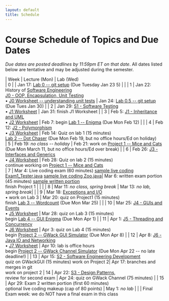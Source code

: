 ```yaml
---
layout: default
title: Schedule
---
```


# Course Schedule of Topics and Due Dates

*Due dates are posted deadlines by 11:59pm ET on that date*. All dates listed below are tentative and may be adjusted during the semester.



| Week | Lecture (Mon)                                                                                                            | Lab (Wed)     
| 0    |    | Jan 17: [Lab 0 -- git setup](lab/0) (Due Tuesday Jan 23 5) |                                                                                                               |
| 1    | Jan 22: History of <a href="https://dl.acm.org/doi/pdf/10.1145/1134285.1134288">Software Engineering</a><br>[J0 - OOP, Encapsulation, Unit Testing](j/0) <br>&bull; [J0 Worksheet -- understanding unit tests](worksheet/j0)          | Jan 24: [Lab 0.5 -- git setup](lab/001) (Due Tues Jan 30) |
| 2    | Jan 29: [S1 - Software Testing](j/software_testing)<br> &bull; [J1 Worksheet](worksheet/j1)  | Jan 31:  finish J1 Worksheet      |
| 3    | Feb 5: [J1 - Inheritance and UML](j/1) <br>&bull; [J2 Worksheet](worksheet/j2)            | Feb 7: begin [Lab 1 -- Enigma](lab/1) (Due Mon Feb 12)                                                                                 |                                                                        |
| 4    | Feb 12: [J2 - Polymorphism](j/2) <br>&bull; [J3 Worksheet](worksheet/j3)   | Feb 14: Quiz on lab 1 (15 minutes)<br>[Lab 2 -- Dot Chaser](lab/2) (Due Mon Feb 19, but no office hours/Ed on holiday)   
| 5    | Feb 19: <i>no class -- holiday</i>  | Feb 21: work on [Project 1 -- Mice and Cats](project/1) (Due Mon March  11, but no office hours/Ed over break)                                                                             |
| 6    | Feb 26: [J3 - Interfaces and Generics](j/3) <br>&bull; [J4 Worksheet](worksheet/j4)   | Feb 28: Quiz on lab 2 (15 minutes) <br> continue working on [Project 1 -- Mice and Cats](project/1)        
| 7    | Mar 4: Live coding exam (60 minutes) [sample live coding Exam1_Tester.java](./j-units/Exam1_Tester.java) [sample live coding Zoo.java](./j-units/Zoo.java)| Mar 6: written exam portion (45 minutes) [sample written portion](https://cs2113-s24.github.io/j-units/Exam1.pdf)<br> finish Project 1   |                                                    |                                                                 |
| 8    | Mar 11: <i>no class, spring break</i>            | Mar 13: <i>no lab, spring break</i>|                                                              |
| 9    | Mar 18: [Exceptions and I/O](j/exceptions)  <br>&bull; work on Lab 3                                                   | Mar 20: quiz on Project1 (15 minutes)<br>finish [Lab 3 -- Wordcount](lab/3) (Due Mon Mar 25)           |                                                              |
| 10    | Mar 25: [J4 - GUIs and Events](j/4) <br>&bull; [J5 Worksheet](worksheet/j5)       | Mar 28: quiz on Lab 3 (15 minutes)<br> begin [Lab 4 -- GUI Enigma](lab/4) (Due Mon Apr 1)                                                                             |
| 11   | Apr 1: [J5 - Threading and Concurrency](j/5) <br>&bull; [J6 Worksheet](worksheet/j6)                       | Apr 3: quiz on Lab 4 (15 minutes)<br> begin [Project 2 -- GWack GUI Simulator](project/2) (Due Mon Apr 8)    |
| 12   | Apr 8: [J6 - Java IO and Networking](j/6) <br>&bull; [J7 Worksheet](worksheet/j7)            | Apr 10: lab is office hours <br> begin [Project 2 -- GWack Channel Simulator](project/2) (Due Mon Apr 22 -- no late deadline!)             |
| 13   | Apr 15: [S2 - Software Engineering Development](j/software_engineering)   <br> quiz on GWackGUI (15 minutes) work on Project 2| Apr 17: branches and merges in git <br> work on project 2
| 14   | Apr 22:  [S3 - Design Patterns](j/design), <br>review for second exam                                                                                            |  Apr 24: quiz on GWack Channel (75 minutes)                                                                                                             | 
| 15   | Apr 29:  Exam 2 written portion (first 60 minutes)<br>optional live coding makeup (cap of 80 points) | May 1: <i>no lab</i>                                                        |
|    | Final Exam week: we do NOT have a final exam in this class








